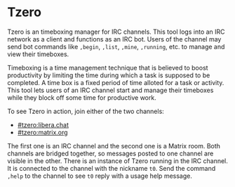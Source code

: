 Tzero
=====

Tzero is an timeboxing manager for IRC channels.  This tool logs into
an IRC network as a client and functions as an IRC bot.  Users of the
channel may send bot commands like `,begin`, `,list`, `,mine`,
`,running`, etc. to manage and view their timeboxes.

Timeboxing is a time management technique that is believed to boost
productivity by limiting the time during which a task is supposed to
be completed.  A time box is a fixed period of time alloted for a task
or activity.  This tool lets users of an IRC channel start and manage
their timeboxes while they block off some time for productive work.

To see Tzero in action, join either of the two channels:

- [#tzero:libera.chat](https://web.libera.chat/#tzero)
- [#tzero:matrix.org](https://app.element.io/#/room/#tzero:matrix.org)

The first one is an IRC channel and the second one is a Matrix room.
Both channels are bridged together, so messages posted to one channel
are visible in the other.  There is an instance of Tzero running in
the IRC channel.  It is connected to the channel with the nickname
`t0`.  Send the command `,help` to the channel to see `t0` reply with
a usage help message.

<!--
- Update version in pyproject.toml.

- Update CHANGES.md.

- Run the following commands:

  make checks

  git add -p
  git status
  git commit
  git push origin main

  make dist test-upload verify-test-upload
  make dist upload verify-upload

  VER=$(grep version pyproject.toml | cut -d '"' -f2)
  echo $VER
  git tag $VER -m "Tzero $VER"
  git push origin main $VER
-->
